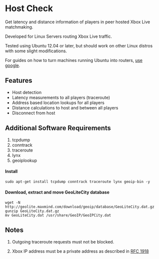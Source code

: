 Host Check
==========
Get latency and distance information of players in peer hosted Xbox Live matchmaking.

Developed for Linux Servers routing Xbox Live traffic.	

Tested using Ubuntu 12.04 or later, but should work on other Linux distros with some slight modifications.

For guides on how to turn machines running Ubuntu into routers, [use google](https://www.google.com/#q=ubuntu+as+a+router).

Features
--------
* Host detection
* Latency measurements to all players (traceroute)
* Address based location lookups for all players
* Distance calculations to host and between all players
* Disconnect from host

Additional Software Requirements
--------------------------------
1. tcpdump
2. conntrack
3. traceroute
4. lynx
5. geoiplookup

#### Install

	sudo apt-get install tcpdump conntrack traceroute lynx geoip-bin -y

#### Download, extract and move GeoLiteCity database

	wget -N http://geolite.maxmind.com/download/geoip/database/GeoLiteCity.dat.gz
	gunzip GeoLiteCity.dat.gz
	mv GeoLiteCity.dat /usr/share/GeoIP/GeoIPCity.dat

Notes
-----
1. Outgoing traceroute requests must not be blocked.
			
2. Xbox IP address must be a private address as described in [RFC 1918](https://tools.ietf.org/html/rfc1918)
